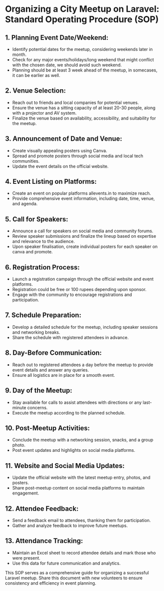# Organizing a City Meetup on Laravel: Standard Operating Procedure (SOP)

## 1. Planning Event Date/Weekend:
- Identify potential dates for the meetup, considering weekends later in month.
- Check for any major events/holidays/long weekend that might conflict with the chosen date, we should avoid such weekend.
- Planning should be at least 3 week ahead of the meetup, in somecases, it can be earlier as well.

## 2. Venue Selection:
- Reach out to friends and local companies for potential venues.
- Ensure the venue has a sitting capacity of at least 20-30 people, along with a projector and AV system.
- Finalize the venue based on availability, accessibility, and suitability for the meetup.

## 3. Announcement of Date and Venue:
- Create visually appealing posters using Canva.
- Spread and promote posters through social media and local tech communities.
- Update the event details on the official website.

## 4. Event Listing on Platforms:
- Create an event on popular platforms allevents.in to maximize reach.
- Provide comprehensive event information, including date, time, venue, and agenda.

## 5. Call for Speakers:
- Announce a call for speakers on social media and community forums.
- Review speaker submissions and finalize the lineup based on expertise and relevance to the audience.
- Upon speaker finalisation, create individual posters for each speaker on canva and promote.

## 6. Registration Process:
- Launch a registration campaign through the official website and event platforms.
- Registration could be free or 100 rupees depending upon sponsor.
- Engage with the community to encourage registrations and participation.

## 7. Schedule Preparation:
- Develop a detailed schedule for the meetup, including speaker sessions and networking breaks.
- Share the schedule with registered attendees in advance.

## 8. Day-Before Communication:
- Reach out to registered attendees a day before the meetup to provide event details and answer any queries.
- Ensure all logistics are in place for a smooth event.

## 9. Day of the Meetup:
- Stay available for calls to assist attendees with directions or any last-minute concerns.
- Execute the meetup according to the planned schedule.

## 10. Post-Meetup Activities:
- Conclude the meetup with a networking session, snacks, and a group photo.
- Post event updates and highlights on social media platforms.

## 11. Website and Social Media Updates:
- Update the official website with the latest meetup entry, photos, and posters.
- Share post-meetup content on social media platforms to maintain engagement.

## 12. Attendee Feedback:
- Send a feedback email to attendees, thanking them for participation.
- Gather and analyze feedback to improve future meetups.

## 13. Attendance Tracking:
- Maintain an Excel sheet to record attendee details and mark those who were present.
- Use this data for future communication and analytics.

This SOP serves as a comprehensive guide for organizing a successful Laravel meetup. Share this document with new volunteers to ensure consistency and efficiency in event planning.
